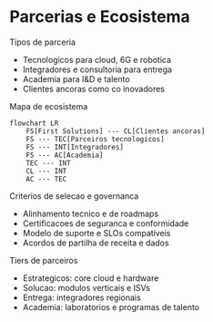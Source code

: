 # Parcerias e Ecosistema

Tipos de parceria
- Tecnologicos para cloud, 6G e robotica
- Integradores e consultoria para entrega
- Academia para I&D e talento
- Clientes ancoras como co inovadores

Mapa de ecosistema

```mermaid
flowchart LR
    FS[First Solutions] --- CL[Clientes ancoras]
    FS --- TEC[Parceiros tecnologicos]
    FS --- INT[Integradores]
    FS --- AC[Academia]
    TEC --- INT
    CL --- INT
    AC --- TEC
```

Criterios de selecao e governanca
- Alinhamento tecnico e de roadmaps
- Certificacoes de seguranca e conformidade
- Modelo de suporte e SLOs compatíveis
- Acordos de partilha de receita e dados

Tiers de parceiros
- Estrategicos: core cloud e hardware
- Solucao: modulos verticais e ISVs
- Entrega: integradores regionais
- Academia: laboratorios e programas de talento
